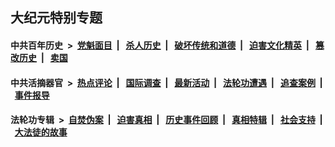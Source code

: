 ## 大纪元特别专题

#### 中共百年历史 &nbsp;>&nbsp; [党魁面目](indexes/nf1176107/README.md?10050430) &nbsp;| &nbsp; [杀人历史](indexes/nf1176106/README.md?10050430) &nbsp;| &nbsp; [破坏传统和道德](indexes/nf1176106/README.md?10050430) &nbsp;| &nbsp; [迫害文化精英](indexes/nf1176111/README.md?10050430) &nbsp;| &nbsp; [篡改历史](indexes/nf1176115/README.md?10050430) &nbsp;| &nbsp; [卖国](indexes/nf1176117/README.md?10050430) 

#### 中共活摘器官 &nbsp;>&nbsp; [热点评论](indexes/nf5879/README.md?10050430) &nbsp;| &nbsp; [国际调查](indexes/nf5947/README.md?10050430) &nbsp;| &nbsp; [最新活动](indexes/nf5883/README.md?10050430) &nbsp;| &nbsp; [法轮功遭遇](indexes/nf5881/README.md?10050430) &nbsp;| &nbsp; [追查案例](indexes/nf5880/README.md?10050430) &nbsp;| &nbsp; [事件报导](indexes/nf5877/README.md?10050430) 

#### 法轮功专辑 &nbsp;>&nbsp; [自焚伪案](indexes/nf5562/README.md?10050430) &nbsp;| &nbsp; [迫害真相](indexes/nf4379/README.md?10050430) &nbsp;| &nbsp; [历史事件回顾](indexes/nf5793/README.md?10050430) &nbsp;| &nbsp; [真相特辑](indexes/nf4389/README.md?10050430) &nbsp;| &nbsp; [社会支持](indexes/nf4386/README.md?10050430) &nbsp;| &nbsp; [大法徒的故事](indexes/nf1147481/README.md?10050430) 


